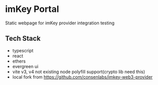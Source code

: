 # imKey Portal

Static webpage for imKey provider integration testing

## Tech Stack
- typescript
- react
- ethers
- evergreen ui
- vite v3, v4 not existing node polyfill support(crypto lib need this)
- local fork from https://github.com/consenlabs/imkey-web3-provider
